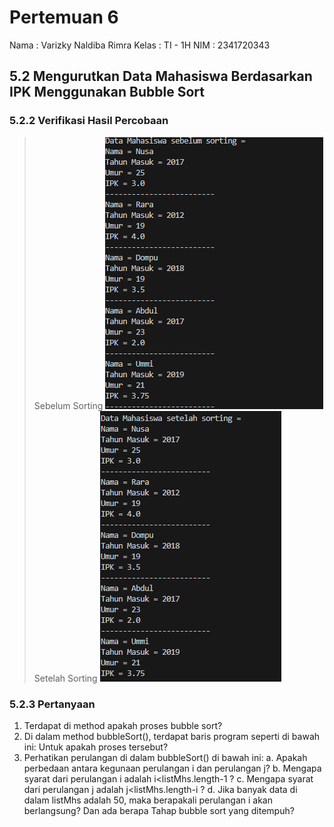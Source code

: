 # Pertemuan 6
Nama    : Varizky Naldiba Rimra
Kelas   : TI - 1H
NIM     : 2341720343

## 5.2 Mengurutkan Data Mahasiswa Berdasarkan IPK Menggunakan Bubble Sort
### 5.2.2 Verifikasi Hasil Percobaan
> Sebelum Sorting
![alt text](image.png)
> Setelah Sorting
![alt text](image-1.png)

### 5.2.3 Pertanyaan
1. Terdapat di method apakah proses bubble sort?
2. Di dalam method bubbleSort(), terdapat baris program seperti di bawah ini:
Untuk apakah proses tersebut?
3. Perhatikan perulangan di dalam bubbleSort() di bawah ini:
a. Apakah perbedaan antara kegunaan perulangan i dan perulangan j?
b. Mengapa syarat dari perulangan i adalah i<listMhs.length-1 ?
c. Mengapa syarat dari perulangan j adalah j<listMhs.length-i ?
d. Jika banyak data di dalam listMhs adalah 50, maka berapakali perulangan i akan berlangsung? Dan ada berapa Tahap bubble sort yang ditempuh?

